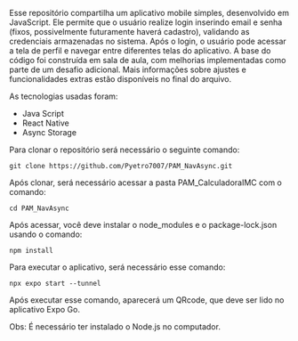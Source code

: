 Esse repositório compartilha um aplicativo mobile simples, desenvolvido em JavaScript. Ele permite que o usuário realize login inserindo email e senha (fixos, possivelmente futuramente haverá cadastro), validando as credenciais armazenadas no sistema. Após o login, o usuário pode acessar a tela de perfil e navegar entre diferentes telas do aplicativo.
A base do código foi construída em sala de aula, com melhorias implementadas como parte de um desafio adicional. Mais informações sobre ajustes e funcionalidades extras estão disponíveis no final do arquivo.

As tecnologias usadas foram:
- Java Script
- React Native
- Async Storage
 
Para clonar o repositório será necessário o seguinte comando:

	git clone https://github.com/Pyetro7007/PAM_NavAsync.git
 
Após clonar, será necessário acessar a pasta PAM_CalculadoraIMC com o comando:

 	cd PAM_NavAsync

Após acessar, você deve instalar o node_modules e o package-lock.json usando o comando:

	npm install

 Para executar o aplicativo, será necessário esse comando:
 
	npx expo start --tunnel

Após executar esse comando, aparecerá um QRcode, que deve ser lido no aplicativo Expo Go.

Obs: É necessário ter instalado o Node.js no computador.
